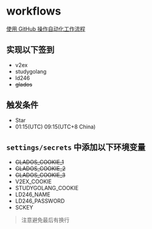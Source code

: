 # workflows

[使用 GitHub 操作自动化工作流程](https://help.github.com/cn/actions/automating-your-workflow-with-github-actions)

## 实现以下签到

- v2ex
- studygolang
- ld246
- ~~glados~~

## 触发条件

- Star
- 01:15(UTC) 09:15(UTC+8 China)

## `settings/secrets` 中添加以下环境变量

- ~~GLADOS_COOKIE_1~~
- ~~GLADOS_COOKIE_2~~
- ~~GLADOS_COOKIE_3~~
- V2EX_COOKIE
- STUDYGOLANG_COOKIE
- LD246_NAME
- LD246_PASSWORD
- SCKEY

> 注意避免最后有换行
